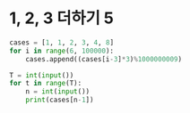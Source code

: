 # 1, 2, 3 더하기 5

```python
cases = [1, 1, 2, 3, 4, 8]
for i in range(6, 100000):
    cases.append((cases[i-3]*3)%1000000009)

T = int(input())
for t in range(T):
    n = int(input())
    print(cases[n-1])
```

